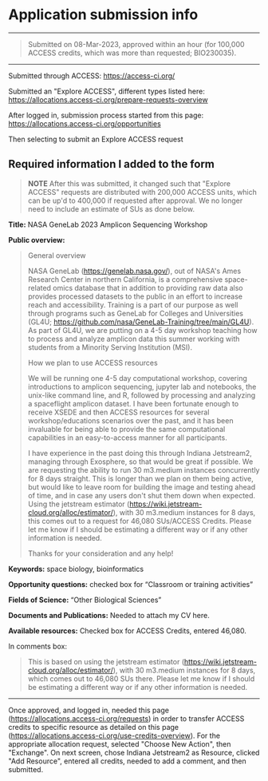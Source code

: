 # Application submission info

---
> Submitted on 08-Mar-2023, approved within an hour (for 100,000 ACCESS credits, which was more than requested; BIO230035).
---

Submitted through ACCESS: https://access-ci.org/

Submitted an "Explore ACCESS", different types listed here: https://allocations.access-ci.org/prepare-requests-overview

After logged in, submission process started from this page: https://allocations.access-ci.org/opportunities

Then selecting to submit an Explore ACCESS request

## Required information I added to the form

> **NOTE**
> After this was submitted, it changed such that "Explore ACCESS" requests are distributed with 200,000 ACCESS units, which can be up'd to 400,000 if requested after approval. We no longer need to include an estimate of SUs as done below.

**Title:** NASA GeneLab 2023 Amplicon Sequencing Workshop

**Public overview:**  

> General overview
>
> NASA GeneLab (https://genelab.nasa.gov/), out of NASA's Ames Research Center in northern California, is a comprehensive space-related omics database that in addition to providing raw data also provides processed datasets to the public in an effort to increase reach and accessibility. Training is a part of our purpose as well through programs such as GeneLab for Colleges and Universities (GL4U; https://github.com/nasa/GeneLab-Training/tree/main/GL4U). As part of GL4U, we are putting on a 4-5 day workshop teaching how to process and analyze amplicon data this summer working with students from a Minority Serving Institution (MSI). 
>
> How we plan to use ACCESS resources
> 
> We will be running one 4-5 day computational workshop, covering introductions to amplicon sequencing, jupyter lab and notebooks, the unix-like command line, and R, followed by processing and analyzing a spaceflight amplicon dataset. I have been fortunate enough to receive XSEDE and then ACCESS resources for several workshop/educations scenarios over the past, and it has been invaluable for being able to provide the same computational capabilities in an easy-to-access manner for all participants.
> 
> I have experience in the past doing this through Indiana Jetstream2, managing through Exosphere, so that would be great if possible. We are requesting the ability to run 30 m3.medium instances concurrently for 8 days straight. This is longer than we plan on them being active, but would like to leave room for building the image and testing ahead of time, and in case any users don't shut them down when expected. Using the jetstream estimator (https://wiki.jetstream-cloud.org/alloc/estimator/), with 30 m3.medium instances for 8 days, this comes out to a request for 46,080 SUs/ACCESS Credits.  Please let me know if I should be estimating a different way or if any other information is needed.
> 
> Thanks for your consideration and any help!


**Keywords:** space biology, bioinformatics

**Opportunity questions:** checked box for “Classroom or training activities”

**Fields of Science:** “Other Biological Sciences”

**Documents and Publications:** Needed to attach my CV here.

**Available resources:** Checked box for ACCESS Credits, entered 46,080. 

In comments box: 

> This is based on using the jetstream estimator (https://wiki.jetstream-cloud.org/alloc/estimator/), with 30 m3.medium instances for 8 days, which comes out to 46,080 SUs there. Please let me know if I should be estimating a different way or if any other information is needed.

---

Once approved, and logged in, needed this page (https://allocations.access-ci.org/requests) in order to transfer ACCESS credits to specific resource as detailed on this page (https://allocations.access-ci.org/use-credits-overview). For the appropriate allocation request, selected "Choose New Action", then "Exchange". On next screen, chose Indiana Jetstream2 as Resource, clicked "Add Resource", entered all credits, needed to add a comment, and then submitted.
